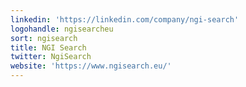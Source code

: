 ```yaml
---
linkedin: 'https://linkedin.com/company/ngi-search'
logohandle: ngisearcheu
sort: ngisearch
title: NGI Search
twitter: NgiSearch
website: 'https://www.ngisearch.eu/'
---
```

